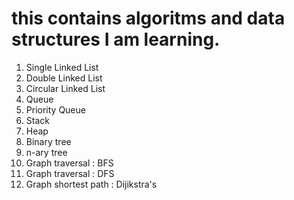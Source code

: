 

# this contains algoritms and data structures I am learning.

1) Single Linked List
2) Double Linked List
3) Circular Linked List
4) Queue
5) Priority Queue
6) Stack
7) Heap
8) Binary tree
9) n-ary tree
10) Graph traversal : BFS
11) Graph traversal : DFS
12) Graph shortest path : Dijikstra's
